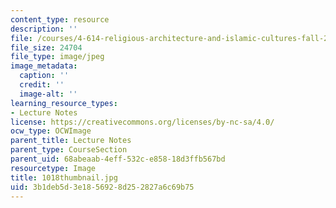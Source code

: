 ```yaml
---
content_type: resource
description: ''
file: /courses/4-614-religious-architecture-and-islamic-cultures-fall-2002/3b1deb5d3e1856928d252827a6c69b75_1018thumbnail.jpg
file_size: 24704
file_type: image/jpeg
image_metadata:
  caption: ''
  credit: ''
  image-alt: ''
learning_resource_types:
- Lecture Notes
license: https://creativecommons.org/licenses/by-nc-sa/4.0/
ocw_type: OCWImage
parent_title: Lecture Notes
parent_type: CourseSection
parent_uid: 68abeaab-4eff-532c-e858-18d3ffb567bd
resourcetype: Image
title: 1018thumbnail.jpg
uid: 3b1deb5d-3e18-5692-8d25-2827a6c69b75
---
```


